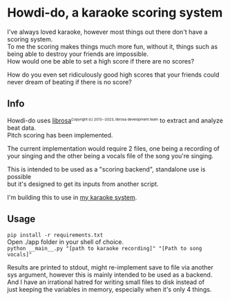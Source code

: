 # Howdi-do, a karaoke scoring system

I've always loved karaoke, however most things out there 
don't have a scoring system.  
To me the scoring makes things much more fun, 
without it, things such as being able to destroy your friends are impossible.  
How would one be able to set a high score if there are no scores?  

How do you even set ridiculously good high scores that your friends
 could never dream of beating if there is no score?

## Info
Howdi-do uses <a href = "https://github.com/librosa/librosa">librosa</a><sub><sup><sup>Copyright (c) 2013--2023, librosa development team</sup></sup></sub> to
extract and analyze beat data.  
Pitch scoring has been implemented.
  
The current implementation would require 2
files, one being a recording of your singing and the other being a vocals file
of the song you're singing.

This is intended to be used as a "scoring backend", standalone use is possible  
but it's designed to get its inputs from another script.

I'm building this to use in <a href = "https://github.com/HyPerMax5/RyuGaKaraoke">my karaoke system</a>.

## Usage
``pip install -r requirements.txt``  
Open ./app folder in your shell of choice.  
``python __main__.py "[path to karaoke recording]" "[Path to song vocals]"``

Results are printed to stdout, might re-implement save to file via another  
sys argument, however this is mainly intended to be used as a backend.  
And I have an irrational hatred for writing small files to disk instead of  
just keeping the variables in memory, especially when it's only 4 things.

